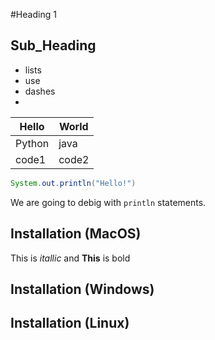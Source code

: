 #Heading 1

## Sub_Heading 

- lists
- use
- dashes
- 
| Hello | World |
| -------- | ------ |
| Python | java | C++ |
| code1 | code2 | code3 |


```Java
System.out.println("Hello!")
```

We are going to debig with `println` statements.


## Installation (MacOS) 

This is *itallic* and **This** is bold

## Installation (Windows)

## Installation (Linux)



